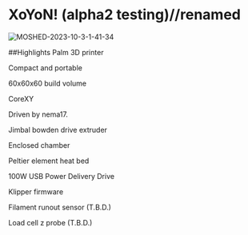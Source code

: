 # XoYoN! (alpha2 testing)//renamed

![MOSHED-2023-10-3-1-41-34](https://github.com/Nekozombie666/PoYoN/assets/54419831/97da6006-b138-4203-af00-b51859339df4)

##Highlights
Palm 3D printer

Compact and portable

60x60x60 build volume

CoreXY 

Driven by nema17. 

Jimbal bowden drive extruder

Enclosed chamber

Peltier element heat bed

100W USB Power Delivery Drive

Klipper firmware

Filament runout sensor (T.B.D.)

Load cell z probe (T.B.D.)
